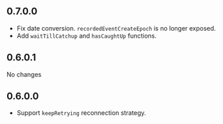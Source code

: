 0.7.0.0
-------
* Fix date conversion. `recordedEventCreateEpoch` is no longer exposed.
* Add `waitTillCatchup` and `hasCaughtUp` functions.

0.6.0.1
-------
No changes

0.6.0.0
-------
* Support `keepRetrying` reconnection strategy.
